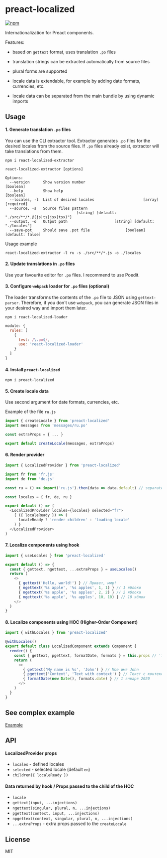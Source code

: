 # preact-localized

[![npm](https://img.shields.io/npm/v/preact-localized.svg)](https://www.npmjs.com/package/preact-localized)

Internationalization for Preact components.

Features:
- based on `gettext` format, uses translation `.po` files

- translation strings can be extracted automatically from source files

- plural forms are supported

- locale data is extendable, for example by adding date formats, currencies, etc.

- locale data can be separated from the main bundle by using dynamic imports

## Usage

#### 1. Generate translation `.po` files

You can use the CLI extractor tool. Extractor generates `.po` files for the desired locales from the source files. If `.po` files already exist, extractor will take translations from them.

```console
npm i react-localized-extractor
```

```console
react-localized-extractor [options]

Options:
  --version      Show version number                                   [boolean]
  --help         Show help                                             [boolean]
  --locales, -l  List of desired locales                      [array] [required]
  --source, -s   Source files pattern
                                [string] [default: "./src/**/*.@(js|ts|jsx|tsx)"]
  --output, -o   Output path                     [string] [default: "./locales"]
  --save-pot     Should save .pot file                [boolean] [default: false]
```

Usage example

```console
react-localized-extractor -l ru -s ./src/**/*.js -o ./locales
```

#### 2. Update translations in `.po` files

Use your favourite editor for `.po` files. I recommend to use Poedit.

#### 3. Configure `webpack` loader for `.po` files (optional)

The loader transforms the contents of the `.po` file to JSON using `gettext-parser`. Therefore, if you don't use `webpack`, you can generate JSON files in your desired way and import them later.

```console
npm i react-localized-loader
```

```javascript
module: {
  rules: [
    {
      test: /\.po$/,
      use: 'react-localized-loader'
    }
  ]
}
```

#### 4. Install `preact-localized`

```console
npm i preact-localized
```

#### 5. Create locale data

Use second argument for date formats, currencies, etc.

Example of the file `ru.js`

```javascript
import { createLocale } from 'preact-localized'
import messages from 'messages/ru.po'

const extraProps = { ... }

export default createLocale(messages, extraProps)
```

#### 6. Render provider

```javascript
import { LocalizedProvider } from 'preact-localized'

import fr from 'fr.js'
import de from 'de.js'

const ru = () => import('ru.js').then(data => data.default) // separated from the main bundle

const locales = { fr, de, ru }

export default () => (
  <LocalizedProvider locales={locales} selected="fr">
    { ({ localeReady }) => (
      localeReady ? 'render children' : 'loading locale'
    ) }
  </LocalizedProvider>
)
```

#### 7. Localize components using hook

```javascript
import { useLocales } from 'preact-localized'

export default () => {
  const { gettext, ngettext, ...extraProps } = useLocales()
  return (
    <>
      { gettext('Hello, world!') } // Привет, мир!
      { ngettext('%s apple', '%s apples', 1, 1) } // 1 яблоко
      { ngettext('%s apple', '%s apples', 2, 2) } // 2 яблока
      { ngettext('%s apple', '%s apples', 10, 10) } // 10 яблок
    </>
  )
}
```

#### 8. Localize components using HOC (Higher-Order Component)

```javascript
import { withLocales } from 'preact-localized'

@withLocales()
export default class LocalizedComponent extends Component {
  render() {
    const { gettext, pgettext, formatDate, formats } = this.props // 'formatDate' and 'formats' are extra props passed to the 'createLocale'
    return (
      <>
        { gettext('My name is %s', 'John') } // Мое имя John
        { pgettext('Context', 'Text with context') } // Текст с контекстом
        { formatDate(new Date(), formats.date) } // 1 января 2020
      </>
    )
  }
}
```

## See complex example

[Example](https://github.com/fakundo/react-localized/tree/master/examples)

## API

#### LocalizedProvider props

- `locales` - defined locales
- `selected` - selected locale (default `en`)
- `children({ localeReady })`

#### Data returned by hook / Props passed to the child of the HOC

- `locale`
- `gettext(input, ...injections)`
- `ngettext(singular, plural, n, ...injections)`
- `pgettext(context, input, ...injections)`
- `npgettext(context, singular, plural, n, ...injections)`
- `...extraProps` - extra props passed to the `createLocale`

## License

MIT
